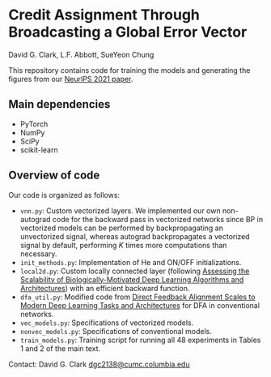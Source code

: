 # Credit Assignment Through Broadcasting a Global Error Vector   
David G. Clark, L.F. Abbott, SueYeon Chung  

This repository contains code for training the models and generating the figures from our [NeurIPS 2021 paper](https://arxiv.org/abs/2106.04089).

## Main dependencies  
* PyTorch
* NumPy
* SciPy
* scikit-learn

## Overview of code
Our code is organized as follows:
* `vnn.py`: Custom vectorized layers. We implemented our own non-autograd code for the backward pass in vectorized networks since BP in vectorized models can be performed by backpropagating an unvectorized signal, whereas autograd backpropagates a vectorized signal by default, performing $K$ times more computations than necessary.
* `init_methods.py`: Implementation of He and ON/OFF initializations.
* `local2d.py`: Custom locally connected layer (following [Assessing the Scalability of Biologically-Motivated Deep Learning Algorithms and Architectures](https://arxiv.org/abs/1807.04587)) with an efficient backward function.
* `dfa_util.py`: Modified code from [Direct Feedback Alignment Scales to Modern Deep Learning Tasks and Architectures](https://github.com/lightonai/dfa-scales-to-modern-deep-learning) for DFA in conventional networks.
* `vec_models.py`: Specifications of vectorized models.
* `nonvec_models.py`: Specifications of conventional models.
* `train_models.py`: Training script for running all 48 experiments in Tables 1 and 2 of the main text. 


Contact: David G. Clark <dgc2138@cumc.columbia.edu>